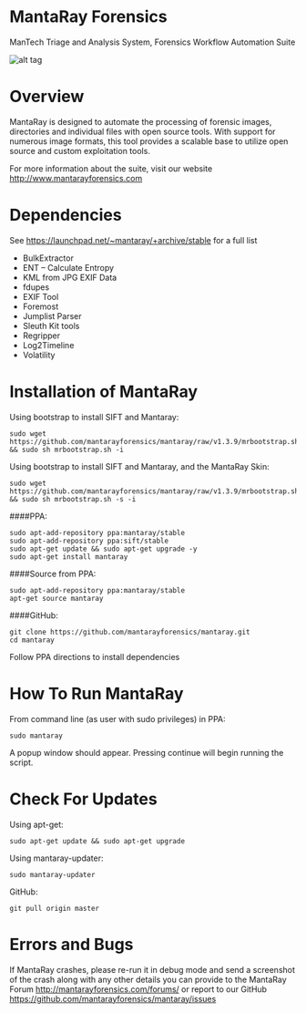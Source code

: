 MantaRay Forensics
==================================
ManTech Triage and Analysis System, Forensics Workflow Automation Suite

![alt tag](https://raw.githubusercontent.com/mantarayforensics/mantaray/master/usr/share/images/Mantaray_Logo_Template_Full_Screen.gif)

Overview
==================================

MantaRay is designed to automate the processing of forensic images, 
directories and individual files with open source tools. With 
support for numerous image formats, this tool provides a scalable 
base to utilize open source and custom exploitation tools.

For more information about the suite, visit our website http://www.mantarayforensics.com

Dependencies
==================================

See https://launchpad.net/~mantaray/+archive/stable for a full list

* BulkExtractor
* ENT – Calculate Entropy
* KML from JPG EXIF Data
* fdupes
* EXIF Tool
* Foremost
* Jumplist Parser
* Sleuth Kit tools
* Regripper
* Log2Timeline
* Volatility

Installation of MantaRay
==================================

Using bootstrap to install SIFT and Mantaray:

    sudo wget https://github.com/mantarayforensics/mantaray/raw/v1.3.9/mrbootstrap.sh && sudo sh mrbootstrap.sh -i

Using bootstrap to install SIFT and Mantaray, and the MantaRay Skin:

    sudo wget https://github.com/mantarayforensics/mantaray/raw/v1.3.9/mrbootstrap.sh && sudo sh mrbootstrap.sh -s -i


####PPA:

    sudo apt-add-repository ppa:mantaray/stable
    sudo apt-add-repository ppa:sift/stable
    sudo apt-get update && sudo apt-get upgrade -y
    sudo apt-get install mantaray
        
####Source from PPA:

    sudo apt-add-repository ppa:mantaray/stable
    apt-get source mantaray
    
####GitHub:

    git clone https://github.com/mantarayforensics/mantaray.git
    cd mantaray
    
Follow PPA directions to install dependencies

How To Run MantaRay
==================================
From command line (as user with sudo privileges) in PPA:

    sudo mantaray


A popup window should appear. Pressing continue will begin running the script.

Check For Updates
==================================
Using apt-get:

    sudo apt-get update && sudo apt-get upgrade

Using mantaray-updater:

    sudo mantaray-updater
    
GitHub:

    git pull origin master

Errors and Bugs
==================================
If MantaRay crashes, please re-run it in debug mode and send a screenshot
of the crash along with any other details you can provide to the 
MantaRay Forum http://mantarayforensics.com/forums/
or report to our GitHub https://github.com/mantarayforensics/mantaray/issues
